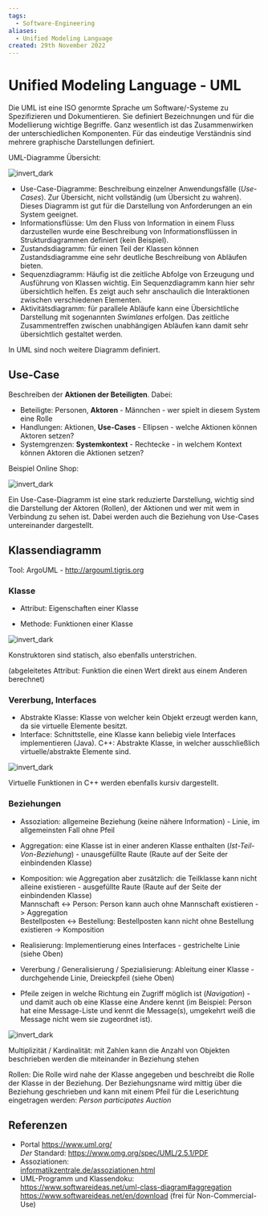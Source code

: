 ```yaml
---
tags:
  - Software-Engineering
aliases:
  - Unified Modeling Language
created: 29th November 2022
---
```


# Unified Modeling Language - UML

Die UML ist eine ISO genormte Sprache um Software/-Systeme zu Spezifizieren und Dokumentieren. Sie definiert Bezeichnungen und für die Modellierung wichtige Begriffe. Ganz wesentlich ist das Zusammenwirken der unterschiedlichen Komponenten. Für das eindeutige Verständnis sind mehrere graphische Darstellungen definiert.

UML-Diagramme Übersicht:

![invert_dark](UML-Diagramme_Uebersicht.png)

- Use-Case-Diagramme: Beschreibung einzelner Anwendungsfälle (*Use-Cases*). Zur Übersicht, nicht vollständig (um Übersicht zu wahren). Dieses Diagramm ist gut für die Darstellung von Anforderungen an ein System geeignet.
- Informationsflüsse: Um den Fluss von Information in einem Fluss darzustellen wurde eine Beschreibung von Informationsflüssen in Strukturdiagrammen definiert (kein Beispiel).
- Zustandsdiagramm: für einen Teil der Klassen können Zustandsdiagramme eine sehr deutliche Beschreibung von Abläufen bieten.
- Sequenzdiagramm: Häufig ist die zeitliche Abfolge von Erzeugung und Ausführung von Klassen wichtig. Ein Sequenzdiagramm kann hier sehr übersichtlich helfen. Es zeigt auch sehr anschaulich die Interaktionen zwischen verschiedenen Elementen.
- Aktivitätsdiagramm: für parallele Abläufe kann eine Übersichtliche Darstellung mit sogenannten *Swimlanes* erfolgen. Das zeitliche Zusammentreffen zwischen unabhängigen Abläufen kann damit sehr übersichtlich gestaltet werden.

In UML sind noch weitere Diagramm definiert.

## Use-Case

Beschreiben der **Aktionen der Beteiligten**. Dabei:

- Beteiligte: Personen, **Aktoren** - Männchen - wer spielt in diesem System eine Rolle
- Handlungen: Aktionen, **Use-Cases** - Ellipsen - welche Aktionen können Aktoren setzen?
- Systemgrenzen: **Systemkontext** - Rechtecke - in welchem Kontext können Aktoren die Aktionen setzen?

Beispiel Online Shop:

![invert_dark](UML_UseCase.png)

Ein Use-Case-Diagramm ist eine stark reduzierte Darstellung, wichtig sind die Darstellung der Aktoren (Rollen), der Aktionen und wer mit wem in Verbindung zu sehen ist. Dabei werden auch die Beziehung von Use-Cases untereinander dargestellt.

## Klassendiagramm

Tool: ArgoUML - <http://argouml.tigris.org>

### Klasse

- Attribut: Eigenschaften einer Klasse

- Methode: Funktionen einer Klasse

![invert_dark](UML_CD_01.png)

Konstruktoren sind statisch, also ebenfalls unterstrichen.

(abgeleitetes Attribut: Funktion die einen Wert direkt aus einem Anderen berechnet)

### Vererbung, Interfaces

- Abstrakte Klasse: Klasse von welcher kein Objekt erzeugt werden kann, da sie virtuelle Elemente besitzt.
- Interface: Schnittstelle, eine Klasse kann beliebig viele Interfaces implementieren (Java). C++: Abstrakte Klasse, in welcher ausschließlich virtuelle/abstrakte Elemente sind.

![invert_dark](UML_CD_02.png)

Virtuelle Funktionen in C++ werden ebenfalls kursiv dargestellt.

### Beziehungen

- Assoziation: allgemeine Beziehung (keine nähere Information) - Linie, im allgemeinsten Fall ohne Pfeil

- Aggregation: eine Klasse ist in einer anderen Klasse enthalten (*Ist-Teil-Von-Beziehung*) - unausgefüllte Raute (Raute auf der Seite der einbindenden Klasse)
- Komposition: wie Aggregation aber zusätzlich: die Teilklasse kann nicht alleine existieren - ausgefüllte Raute (Raute auf der Seite der einbindenden Klasse)  
  Mannschaft <-> Person: Person kann auch ohne Mannschaft existieren -> Aggregation  
  Bestellposten <-> Bestellung: Bestellposten kann nicht ohne Bestellung existieren -> Komposition

- Realisierung: Implementierung eines Interfaces - gestrichelte Linie (siehe Oben)

- Vererbung / Generalisierung / Spezialisierung: Ableitung einer Klasse - durchgehende Linie, Dreieckpfeil (siehe Oben)
- Pfeile zeigen in welche Richtung ein Zugriff möglich ist (*Navigation*) - und damit auch ob eine Klasse eine Andere kennt (im Beispiel: Person hat eine Message-Liste und kennt die Message(s), umgekehrt weiß die Message nicht wem sie zugeordnet ist).

![invert_dark](UML_CD_03.png)

Multiplizität / Kardinalität: mit Zahlen kann die Anzahl von Objekten beschrieben werden die miteinander in Beziehung stehen

Rollen: Die Rolle wird nahe der Klasse angegeben und beschreibt die Rolle der Klasse in der Beziehung. Der Beziehungsname wird mittig über die Beziehung geschrieben und kann mit einem Pfeil für die Leserichtung eingetragen werden: *Person participates Auction*

## Referenzen

- Portal <https://www.uml.org/>  
  *Der* Standard: <https://www.omg.org/spec/UML/2.5.1/PDF> 
- Assoziationen:  
[informatikzentrale.de/assoziationen.html](informatikzentrale.de/assoziationen.html)
- UML-Programm und Klassendoku:  
  <https://www.softwareideas.net/uml-class-diagram#aggregation>  
  <https://www.softwareideas.net/en/download> (frei für Non-Commercial-Use)